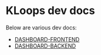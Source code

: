 # KLoops dev docs

Below are various dev docs:

- [DASHBOARD-FRONTEND](./DASHBOARD-FRONTEND.md)
- [DASHBOARD-BACKEND](./DASHBOARD-BACKEND.md)
